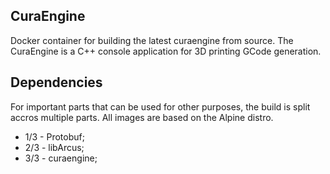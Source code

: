 ## CuraEngine

Docker container for building the latest curaengine from source. The CuraEngine is a C++ console application for 3D printing GCode generation.

## Dependencies
 
 For important parts that can be used for other purposes, the build is split accros multiple parts. All images are based on the Alpine distro.
 * 1/3 - Protobuf;
 * 2/3 - libArcus;
 * 3/3 - curaengine;
